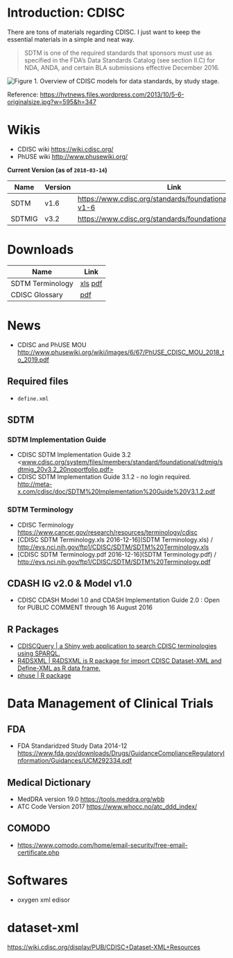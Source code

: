 # Introduction: CDISC

There are tons of materials regarding CDISC. I just want to keep the essential materials in a simple and neat way.

> SDTM is one of the required standards that sponsors must use as specified in the FDA’s Data Standards Catalog (see section II.C) for NDA, ANDA, and certain BLA submissions effective December 2016.

![Figure 1. Overview of CDISC models for data standards, by study stage.](https://hvtnews.files.wordpress.com/2013/10/5-6-originalsize.jpg)

Reference: <https://hvtnews.files.wordpress.com/2013/10/5-6-originalsize.jpg?w=595&h=347>

# Wikis

- CDISC wiki <https://wiki.cdisc.org/> 
- PhUSE wiki <http://www.phusewiki.org/>


**Current Version (as of `2018-03-14`)**

Name|Version|Link
---|---|---
SDTM | v1.6 | <https://www.cdisc.org/standards/foundational/sdtm/sdtm-v1-6>
SDTMIG | v3.2 | <https://www.cdisc.org/standards/foundational/sdtmig>

# Downloads 

Name|Link
---|---
SDTM Terminology | [xls](https://evs.nci.nih.gov/ftp1/CDISC/SDTM/SDTM%20Terminology.xls) [pdf](https://evs.nci.nih.gov/ftp1/CDISC/SDTM/SDTM%20Terminology.pdf)
CDISC Glossary | [pdf](https://www.cdisc.org/system/files/members/standard/foundational/glossary/CDISC%20Glossary%20v11.pdf)

# News

- CDISC and PhUSE MOU <http://www.phusewiki.org/wiki/images/6/67/PhUSE_CDISC_MOU_2018_to_2019.pdf>


## Required files

- `define.xml`

## SDTM

### SDTM Implementation Guide

- CDISC SDTM Implementation Guide 3.2 <www.cdisc.org/system/files/members/standard/foundational/sdtmig/sdtmig_20v3.2_20noportfolio.pdf>
- CDISC SDTM Implementation Guide 3.1.2 - no login required. <http://meta-x.com/cdisc/doc/SDTM%20Implementation%20Guide%20V3.1.2.pdf>

### SDTM Terminology

- CDISC Terminology <https://www.cancer.gov/research/resources/terminology/cdisc>
- [CDISC SDTM Terminology.xls 2016-12-16](SDTM Terminology.xls) / <http://evs.nci.nih.gov/ftp1/CDISC/SDTM/SDTM%20Terminology.xls>
- [CDISC SDTM Terminology.pdf 2016-12-16](SDTM Terminology.pdf) / <http://evs.nci.nih.gov/ftp1/CDISC/SDTM/SDTM%20Terminology.pdf>

## CDASH IG v2.0 & Model v1.0

- CDISC CDASH Model 1.0 and CDASH Implementation Guide 2.0 : Open for PUBLIC COMMENT through 16 August 2016

## R Packages

- [CDISCQuery | a Shiny web application to search CDISC terminologies using SPARQL.](https://github.com/mokjpn/CDISCQuery)
- [R4DSXML | R4DSXML is R package for import CDISC Dataset-XML and Define-XML as R data frame.](https://github.com/DataDrivenInc/R4DSXML)
- [phuse | R package](https://github.com/TuCai/phuse)

# Data Management of Clinical Trials

## FDA

- FDA Standaridzed Study Data 2014-12 <https://www.fda.gov/downloads/Drugs/GuidanceComplianceRegulatoryInformation/Guidances/UCM292334.pdf>

## Medical Dictionary

- MedDRA version 19.0 <https://tools.meddra.org/wbb>
- ATC Code Version 2017 <https://www.whocc.no/atc_ddd_index/>

## COMODO

- <https://www.comodo.com/home/email-security/free-email-certificate.php>


# Softwares

- oxygen xml edisor

# dataset-xml

<https://wiki.cdisc.org/display/PUB/CDISC+Dataset-XML+Resources>

